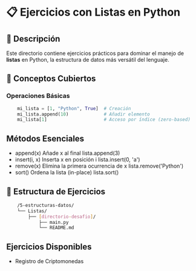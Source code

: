 # 📋 Ejercicios con Listas en Python

## 📌 Descripción
Este directorio contiene ejercicios prácticos para dominar el manejo de **listas** en Python, la estructura de datos más versátil del lenguaje.

## 🧠 Conceptos Cubiertos

### Operaciones Básicas

```python
    mi_lista = [1, "Python", True]  # Creación
    mi_lista.append(10)             # Añadir elemento
    mi_lista[1]                     # Acceso por índice (zero-based)
```

## Métodos Esenciales

* append(x)	Añade x al final	lista.append(3)
* insert(i, x)	Inserta x en posición i	lista.insert(0, 'a')
* remove(x)	Elimina la primera ocurrencia de x	lista.remove('Python')
* sort()	Ordena la lista (in-place)	lista.sort()

## 📂 Estructura de Ejercicios

```bash
    /5-estructuras-datos/
    └── Listas/
        ├── [directorio-desafio]/
            ├── main.py
            └── README.md
```

## Ejercicios Disponibles

* Registro de Criptomonedas